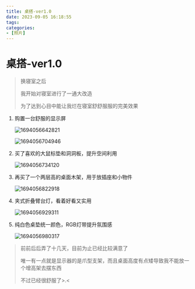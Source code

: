 ```yaml
---
title: 桌搭-ver1.0
date: 2023-09-05 16:18:55
tags:
categories:
- [照片]
---
```

# 桌搭-ver1.0

> 换寝室之后
>
> 我开始对寝室进行了一通大改造
>
> 为了达到心目中能让我烂在寝室舒舒服服的完美效果

1. 购置一台舒服的显示屏

   ![1694056642821](1694056642821.png)

   ![1694056704946](1694056704946.png)
2. 买了喜欢的大鼠标垫和洞洞板，提升空间利用

   ![1694056734120](1694056734120.png)
3. 再买了一个两层高的桌面木架，用于放插座和小物件

   ![1694056822918](1694056822918.png)
4. 夹式折叠臂台灯，看着好看又实用

   ![1694056929311](1694056929311.png)
5. 纯白色桌垫统一颜色，RGB灯带提升氛围感

   ![1694056980317](1694056980317.png)

> 前前后后弄了十几天，目前为止已经比较满意了
>
> 唯一有一点就是显示器的是爪型支架，而且桌面高度有点矮导致我不能放一个增高架去摆东西
>
> 不过已经很舒服了>.<
